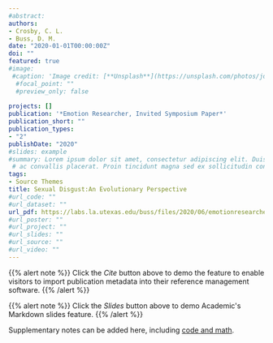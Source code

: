 ```yaml
---
#abstract: 
authors:
- Crosby, C. L.
- Buss, D. M. 
date: "2020-01-01T00:00:00Z"
doi: ""
featured: true
#image:
 #caption: 'Image credit: [**Unsplash**](https://unsplash.com/photos/jdD8gXaTZsc)'
  #focal_point: ""
  #preview_only: false
  
projects: []
publication: '*Emotion Researcher, Invited Symposium Paper*'
publication_short: ""
publication_types:
- "2"
publishDate: "2020"
#slides: example
#summary: Lorem ipsum dolor sit amet, consectetur adipiscing elit. Duis posuere tellus
 # ac convallis placerat. Proin tincidunt magna sed ex sollicitudin condimentum.
tags:
- Source Themes
title: Sexual Disgust:An Evolutionary Perspective
#url_code: ""
#url_dataset: ""
url_pdf: https://labs.la.utexas.edu/buss/files/2020/06/emotionresearcher.com-Sexual-Disgust-An-Evolutionary-Perspective-1.pdf
#url_poster: ""
#url_project: ""
#url_slides: ""
#url_source: ""
#url_video: ""
---
```

{{% alert note %}}
Click the *Cite* button above to demo the feature to enable visitors to import publication metadata into their reference management software.
{{% /alert %}}

{{% alert note %}}
Click the *Slides* button above to demo Academic's Markdown slides feature.
{{% /alert %}}

Supplementary notes can be added here, including [code and math](https://sourcethemes.com/academic/docs/writing-markdown-latex/).
